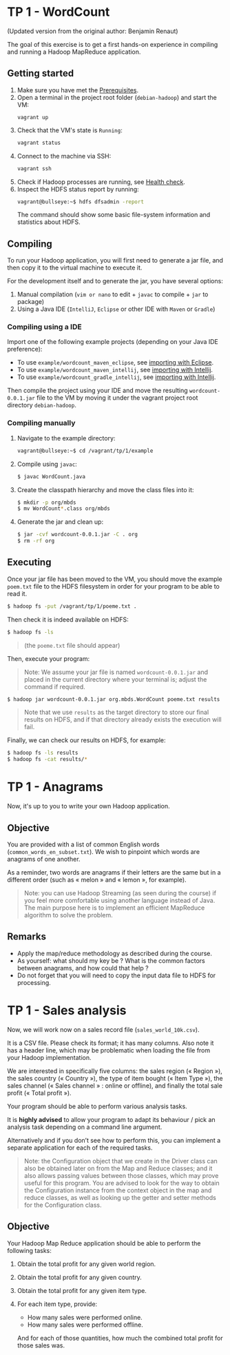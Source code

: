# TP 1 - WordCount

(Updated version from the original author: Benjamin Renaut)

The goal of this exercise is to get a first hands-on experience in compiling and running
a Hadoop MapReduce application.

## Getting started

1. Make sure you have met the [Prerequisites](../../README.md#prerequisites).
2. Open a terminal in the project root folder (`debian-hadoop`) and start the VM:
   ```{bash}
   vagrant up
   ```
3. Check that the VM's state is `Running`:
   ```bash
   vagrant status
   ```
4. Connect to the machine via SSH:
   ```bash
   vagrant ssh
   ```
5. Check if Hadoop processes are running, see [Health check](../../README.md#health-check).
6. Inspect the HDFS status report by running:
   ```bash
   vagrant@bullseye:~$ hdfs dfsadmin -report
   ```
   The command should show some basic file-system information and statistics about HDFS.

## Compiling

To run your Hadoop application, you will first need to generate a jar file, and
then copy it to the virtual machine to execute it.

For the development itself and to generate the jar, you have several options:

1. Manual compilation (`vim or nano` to edit + `javac` to compile + `jar` to package)
2. Using a Java IDE (`IntelliJ`, `Eclipse` or other IDE with `Maven` or `Gradle`)

### Compiling using a IDE

Import one of the following example projects (depending on your Java IDE preference):

- To use `example/wordcount_maven_eclipse`, see [importing with Eclipse](https://www.admfactory.com/how-to-import-and-export-java-projects-in-eclipse/).
- To use `example/wordcount_maven_intellij`, see [importing with Intellij](https://www.jetbrains.com/help/idea/import-project-or-module-wizard.html#open-project).
- To use `example/wordcount_gradle_intellij`, see [importing with Intellij](https://www.jetbrains.com/help/idea/import-project-or-module-wizard.html#open-project).

Then compile the project using your IDE and move the resulting `wordcount-0.0.1.jar` file
to the VM by moving it under the vagrant project root directory `debian-hadoop`.

### Compiling manually

1. Navigate to the example directory:
   ```bash
   vagrant@bullseye:~$ cd /vagrant/tp/1/example
   ```
2. Compile using `javac`:
   ```bash
   $ javac WordCount.java
   ```
3. Create the classpath hierarchy and move the class files into it:
   ```bash
   $ mkdir -p org/mbds
   $ mv WordCount*.class org/mbds
   ```
4. Generate the jar and clean up:
   ```bash
   $ jar -cvf wordcount-0.0.1.jar -C . org
   $ rm -rf org
   ```

## Executing

Once your jar file has been moved to the VM, you should move the example `poem.txt` file
to the HDFS filesystem in order for your program to be able to read it.

```bash
$ hadoop fs -put /vagrant/tp/1/poeme.txt .
```

Then check it is indeed available on HDFS:

```bash
$ hadoop fs -ls
```

> (the `poeme.txt` file should appear)

Then, execute your program:

> Note: We assume your jar file is named `wordcount-0.0.1.jar` and placed in the current
> directory where your terminal is; adjust the command if required.

```bash
$ hadoop jar wordcount-0.0.1.jar org.mbds.WordCount poeme.txt results
```

> Note that we use `results` as the target directory to store our final results on HDFS,
> and if that directory already exists the execution will fail.

Finally, we can check our results on HDFS, for example:

```bash
$ hadoop fs -ls results
$ hadoop fs -cat results/*
```


# TP 1 - Anagrams

Now, it's up to you to write your own Hadoop application.

## Objective

You are provided with a list of common English words (`common_words_en_subset.txt`).
We wish to pinpoint which words are anagrams of one another.

As a reminder, two words are anagrams if their letters are the same but in a
different order (such as « melon » and « lemon », for example).

> Note: you can use Hadoop Streaming (as seen during the course) if you feel more
> comfortable using another language instead of Java. The main purpose here is to
> implement an efficient MapReduce algorithm to solve the problem.

## Remarks

- Apply the map/reduce methodology as described during the course.
- As yourself: what should my key be ? What is the common factors between anagrams, and how could that help ?
- Do not forget that you will need to copy the input data file to HDFS for
processing.

# TP 1 - Sales analysis

Now, we will work now on a sales record file (`sales_world_10k.csv`).

It is a CSV file. Please check its format; it has many columns. Also note it has a
header line, which may be problematic when loading the file from your Hadoop
implementation.

We are interested in specifically five columns: the sales region (« Region »), the
sales country (« Country »), the type of item bought (« Item Type »), the sales
channel (« Sales channel » : online or offline), and finally the total sale profit
(« Total profit »).

Your program should be able to perform various analysis tasks.

It is **highly advised** to allow your program to adapt its behaviour / pick an
analysis task depending on a command line argument.

Alternatively and if you don’t see how to perform this, you can implement a
separate application for each of the required tasks.

> Note: the Configuration object that we create in the Driver class can also be
> obtained later on from the Map and Reduce classes; and it also allows passing
> values between those classes, which may prove useful for this program. You are
> advised to look for the way to obtain the Configuration instance from the
> context object in the map and reduce classes, as well as looking up the getter
> and setter methods for the Configuration class.

## Objective

Your Hadoop Map Reduce application should be able to perform the following tasks:

1. Obtain the total profit for any given world region.
2. Obtain the total profit for any given country.
3. Obtain the total profit for any given item type.
4. For each item type, provide:
   - How many sales were performed online.
   - How many sales were performed offline.
   
   And for each of those quantities, how much the combined total profit for those sales was.
